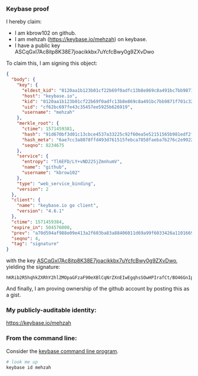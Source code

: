 ### Keybase proof

I hereby claim:

  * I am kbrow102 on github.
  * I am mehzah (https://keybase.io/mehzah) on keybase.
  * I have a public key ASCqGxI7Ac8itp8K38E7joacikkbx7uYcfcBwy0g9ZXvDwo

To claim this, I am signing this object:

```json
{
  "body": {
    "key": {
      "eldest_kid": "0120aa1b123b01cf22b69f0adfc13b8e869c8a491bc7bb9871f701c32d20f595ef0f0a",
      "host": "keybase.io",
      "kid": "0120aa1b123b01cf22b69f0adfc13b8e869c8a491bc7bb9871f701c32d20f595ef0f0a",
      "uid": "cf62bc697fe43c35457ee5925b626919",
      "username": "mehzah"
    },
    "merkle_root": {
      "ctime": 1571459381,
      "hash": "91d670bf3d01c13cbce4537a33225c92f60ea5e52151565b981edf2fc44a55dfb14173446e0a4f9bbaff1f6b34219e35da51b94bacb05d03cc40675b9c77e233",
      "hash_meta": "6ae7cc3a8078ffd493d761515febca7858faeba7b276c2e9922df0b9fc462c2e",
      "seqno": 8234675
    },
    "service": {
      "entropy": "Tl6EFD/LY+vND225jZmnhumV",
      "name": "github",
      "username": "kbrow102"
    },
    "type": "web_service_binding",
    "version": 2
  },
  "client": {
    "name": "keybase.io go client",
    "version": "4.6.1"
  },
  "ctime": 1571459384,
  "expire_in": 504576000,
  "prev": "a70d594af988e09e413a2f603ba83a88406011d69a99f6033426a1101669a061",
  "seqno": 4,
  "tag": "signature"
}
```

with the key [ASCqGxI7Ac8itp8K38E7joacikkbx7uYcfcBwy0g9ZXvDwo](https://keybase.io/mehzah), yielding the signature:

```
hKRib2R5hqhkZXRhY2hlZMOpaGFzaF90eXBlCqNrZXnEIwEgqhsSOwHPIrafCt/BO46GnIpJG8e7mHH3AcMtIPWV7w8Kp3BheWxvYWTESpcCBMQgpw1ZSvmI4J5BOi9gO6g6iEBgEdaamfYDNCahEBZpoGHEIC887FJE0p8v5SHM78smuc3iem03nq3ymz14e/lYY+yTAgHCo3NpZ8RAYIo1kgN5kF9aYzxBIWoTQpEfm97NFJbUPW3j1FioFIbS0DtuF531R36kq9jb+NSbNqtKdvNY8pfUFq+tJebtAahzaWdfdHlwZSCkaGFzaIKkdHlwZQildmFsdWXEILVVkzegR2vAnnxLBBiwCWM/l2bbhv772xsZJrK4yS2wo3RhZ80CAqd2ZXJzaW9uAQ==

```

And finally, I am proving ownership of the github account by posting this as a gist.

### My publicly-auditable identity:

https://keybase.io/mehzah

### From the command line:

Consider the [keybase command line program](https://keybase.io/download).

```bash
# look me up
keybase id mehzah
```

